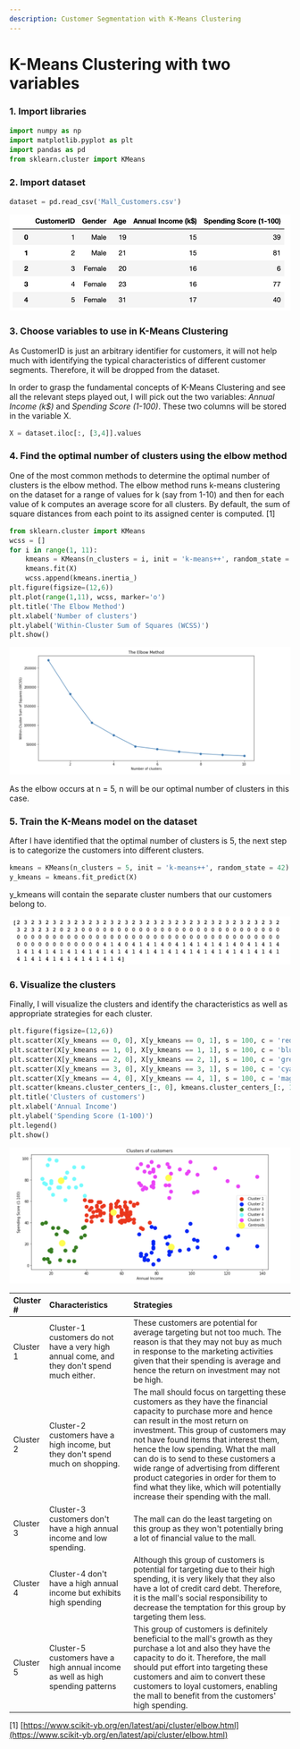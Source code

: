 ```yaml
---
description: Customer Segmentation with K-Means Clustering
---
```


# K-Means Clustering with two variables

### 1. Import libraries

```python
import numpy as np
import matplotlib.pyplot as plt
import pandas as pd
from sklearn.cluster import KMeans
```

### 2. Import dataset

```python
dataset = pd.read_csv('Mall_Customers.csv')
```

![](../.gitbook/assets/screen-shot-2021-06-27-at-12.17.23-pm.png)

### 3. Choose variables to use in K-Means Clustering

As CustomerID is just an arbitrary identifier for customers, it will not help much with identifying the typical characteristics of different customer segments. Therefore, it will be dropped from the dataset. 

In order to grasp the fundamental concepts of K-Means Clustering and see all the relevant steps played out, I will pick out the two variables: _Annual Income \(k$\)_ and _Spending Score \(1-100\)_. These two columns will be stored in the variable X. 

```python
X = dataset.iloc[:, [3,4]].values 
```

### 4. Find the optimal number of clusters using the elbow method

One of the most common methods to determine the optimal number of clusters is the elbow method. The elbow method runs k-means clustering on the dataset for a range of values for k \(say from 1-10\) and then for each value of k computes an average score for all clusters. By default, the sum of square distances from each point to its assigned center is computed. \[1\]

```python
from sklearn.cluster import KMeans
wcss = []
for i in range(1, 11):
    kmeans = KMeans(n_clusters = i, init = 'k-means++', random_state = 42)
    kmeans.fit(X)
    wcss.append(kmeans.inertia_)
plt.figure(figsize=(12,6))
plt.plot(range(1,11), wcss, marker='o')
plt.title('The Elbow Method')
plt.xlabel('Number of clusters')
plt.ylabel('Within-Cluster Sum of Squares (WCSS)')
plt.show()
```

![The Elbow Method](../.gitbook/assets/screen-shot-2021-08-01-at-4.14.59-pm.png)

As the elbow occurs at n = 5, n will be our optimal number of clusters in this case. 

### 5. Train the K-Means model on the dataset <a id="4.-Train-the-K-Means-model-on-the-dataset"></a>

After I have identified that the optimal number of clusters is 5, the next step is to categorize the customers into different clusters. 

```python
kmeans = KMeans(n_clusters = 5, init = 'k-means++', random_state = 42)
y_kmeans = kmeans.fit_predict(X)
```

y\_kmeans will contain the separate cluster numbers that our customers belong to.

![values of y\_kmeans](../.gitbook/assets/screen-shot-2021-08-01-at-4.19.45-pm.png)

### 6. Visualize the clusters

Finally, I will visualize the clusters and identify the characteristics as well as appropriate strategies for each cluster.

```python
plt.figure(figsize=(12,6))
plt.scatter(X[y_kmeans == 0, 0], X[y_kmeans == 0, 1], s = 100, c = 'red', label = 'Cluster 1')
plt.scatter(X[y_kmeans == 1, 0], X[y_kmeans == 1, 1], s = 100, c = 'blue', label = 'Cluster 2')
plt.scatter(X[y_kmeans == 2, 0], X[y_kmeans == 2, 1], s = 100, c = 'green', label = 'Cluster 3')
plt.scatter(X[y_kmeans == 3, 0], X[y_kmeans == 3, 1], s = 100, c = 'cyan', label = 'Cluster 4')
plt.scatter(X[y_kmeans == 4, 0], X[y_kmeans == 4, 1], s = 100, c = 'magenta', label = 'Cluster 5')
plt.scatter(kmeans.cluster_centers_[:, 0], kmeans.cluster_centers_[:, 1], s = 300, c = 'yellow', label = 'Centroids')
plt.title('Clusters of customers')
plt.xlabel('Annual Income')
plt.ylabel('Spending Score (1-100)')
plt.legend()
plt.show()
```

![K-Means clustering using Annual Income and Spending Score](../.gitbook/assets/screen-shot-2021-08-01-at-4.22.57-pm.png)

| Cluster \# | Characteristics | Strategies |
| :--- | :--- | :--- |
| Cluster 1 | Cluster-1 customers do not have a very high annual come, and they don't spend much either.  | These customers are potential for average targeting but not too much. The reason is that they may not buy as much in response to the marketing activities given that their spending is average and hence the return on investment may not be high. |
| Cluster 2 | Cluster-2 customers have a high income, but they don't spend much on shopping. | The mall should focus on targetting these customers as they have the financial capacity to purchase more and hence can result in the most return on investment. This group of customers may not have found items that interest them, hence the low spending. What the mall can do is to send to these customers a wide range of advertising from different product categories in order for them to find what they like, which will potentially increase their spending with the mall.  |
| Cluster 3 | Cluster-3 customers don't have a high annual income and low spending.  | The mall can do the least targeting on this group as they won't potentially bring a lot of financial value to the mall.  |
| Cluster 4 | Cluster-4 don't have a high annual income but exhibits high spending | Although this group of customers is potential for targeting due to their high spending, it is very likely that they also have a lot of credit card debt. Therefore, it is the mall's social responsibility to decrease the temptation for this group by targeting them less. |
| Cluster 5 | Cluster-5 customers have a high annual income as well as high spending patterns  | This group of customers is definitely beneficial to the mall's growth as they purchase a lot and also they have the capacity to do it. Therefore, the mall should put effort into targeting these customers and aim to convert these customers to loyal customers, enabling the mall to benefit from the customers' high spending. |

\[1\] [https://www.scikit-yb.org/en/latest/api/cluster/elbow.html](https://www.scikit-yb.org/en/latest/api/cluster/elbow.html)

